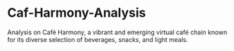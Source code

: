# Caf-Harmony-Analysis
Analysis on Café Harmony, a vibrant and emerging virtual café chain known for its diverse selection of beverages, snacks, and light meals. 
